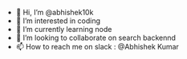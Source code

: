 - 👋 Hi, I’m @abhishek10k
- 👀 I’m interested in coding
- 🌱 I’m currently learning node
- 💞️ I’m looking to collaborate on search backennd
- 📫 How to reach me on slack : @Abhishek Kumar 

<!---
abhishek10k/abhishek10k is a ✨ special ✨ repository because its `README.md` (this file) appears on your GitHub profile.
You can click the Preview link to take a look at your changes.
--->
